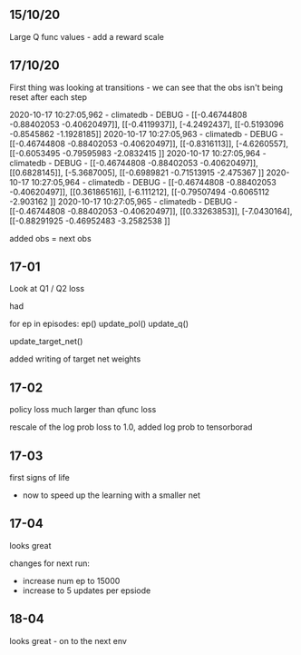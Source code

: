 ## 15/10/20

Large Q func values - add a reward scale


## 17/10/20

First thing was looking at transitions - we can see that the obs isn't being reset after each step

2020-10-17 10:27:05,962 - climatedb - DEBUG - [[-0.46744808 -0.88402053 -0.40620497]], [[-0.4119937]], [-4.2492437], [[-0.5193096 -0.8545862 -1.1928185]]
2020-10-17 10:27:05,963 - climatedb - DEBUG - [[-0.46744808 -0.88402053 -0.40620497]], [[-0.8316113]], [-4.6260557], [[-0.6053495  -0.79595983 -2.0832415 ]]
2020-10-17 10:27:05,964 - climatedb - DEBUG - [[-0.46744808 -0.88402053 -0.40620497]], [[0.6828145]], [-5.3687005], [[-0.6989821  -0.71513915 -2.475367  ]]
2020-10-17 10:27:05,964 - climatedb - DEBUG - [[-0.46744808 -0.88402053 -0.40620497]], [[0.36186516]], [-6.111212], [[-0.79507494 -0.6065112  -2.903162  ]]
2020-10-17 10:27:05,965 - climatedb - DEBUG - [[-0.46744808 -0.88402053 -0.40620497]], [[0.33263853]], [-7.0430164], [[-0.88291925 -0.46952483 -3.2582538 ]]

added obs = next obs
## 17-01

Look at Q1 / Q2 loss

had

for ep in episodes:
 ep()
 update_pol()
 update_q()

update_target_net()

added writing of target net weights

## 17-02

policy loss much larger than qfunc loss

rescale of the log prob loss to 1.0, added log prob to tensorborad

## 17-03

first signs of life
- now to speed up the learning with a smaller net

## 17-04

looks great

changes for next run:

- increase num ep to 15000
- increase to 5 updates per epsiode


## 18-04

looks great - on to the next env
